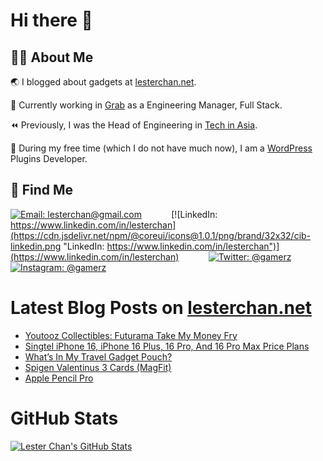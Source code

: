 # Hi there 👋

## 👨‍💻 About Me

🌏 I blogged about gadgets at [lesterchan.net](https://lesterchan.net).

🥞 Currently working in [Grab](https://grab.com) as a Engineering Manager, Full Stack.

⏪ Previously, I was the Head of Engineering in [Tech in Asia](https://www.techinasia.com).

🔌 During my free time (which I do not have much now), I am a [WordPress](https://wordpress.org) Plugins Developer.

## 🔎 Find Me

[![Email: lesterchan@gmail.com](https://cdn.jsdelivr.net/npm/@coreui/icons@1.0.1/png/brand/32x32/cib-gmail.png "Email: lesterchan@gmail.com")](mailto:lesterchan@gmail.com)
&nbsp;&nbsp;&nbsp;&nbsp;&nbsp;&nbsp;&nbsp;&nbsp;&nbsp;&nbsp;
[![LinkedIn: https://www.linkedin.com/in/lesterchan](https://cdn.jsdelivr.net/npm/@coreui/icons@1.0.1/png/brand/32x32/cib-linkedin.png "LinkedIn: https://www.linkedin.com/in/lesterchan")](https://www.linkedin.com/in/lesterchan)
&nbsp;&nbsp;&nbsp;&nbsp;&nbsp;&nbsp;&nbsp;&nbsp;&nbsp;&nbsp;
[![Twitter: @gamerz](https://cdn.jsdelivr.net/npm/@coreui/icons@1.0.1/png/brand/32x32/cib-twitter.png "Twitter: @gamerz")](https://twitter.com/gamerz)
&nbsp;&nbsp;&nbsp;&nbsp;&nbsp;&nbsp;&nbsp;&nbsp;&nbsp;&nbsp;
[![Instagram: @gamerz](https://cdn.jsdelivr.net/npm/@coreui/icons@1.0.1/png/brand/32x32/cib-instagram.png "Instagram: @gamerz")](https://instagram.com/gamerz)

# Latest Blog Posts on [lesterchan.net](https://lesterchan.net)

<!-- BLOG-POST-LIST:START -->
- [Youtooz Collectibles: Futurama Take My Money Fry](https://lesterchan.net/blog/2024/09/17/youtooz-collectibles-futurama-take-my-money-fry/)
- [Singtel iPhone 16, iPhone 16 Plus, 16 Pro, And 16 Pro Max Price Plans](https://lesterchan.net/blog/2024/09/12/singtel-iphone-16-iphone-16-plus-16-pro-and-16-pro-max-price-plans/)
- [What’s In My Travel Gadget Pouch?](https://lesterchan.net/blog/2024/08/12/whats-in-my-travel-gadget-pouch/)
- [Spigen Valentinus 3 Cards &lpar;MagFit&rpar;](https://lesterchan.net/blog/2024/07/18/spigen-valentinus-3-cards-magfit/)
- [Apple Pencil Pro](https://lesterchan.net/blog/2024/07/08/apple-pencil-pro/)
<!-- BLOG-POST-LIST:END -->

# GitHub Stats

[![Lester Chan's GitHub Stats](https://github-readme-stats.vercel.app/api?username=lesterchan&show_icons=true&theme=transparent&private=true&include_all_commits=true "Lester Chan's GitHub Stats")](https://github.com/lesterchan)
